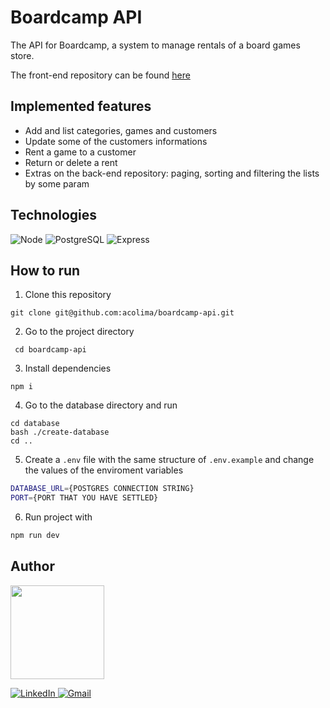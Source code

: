 # Boardcamp API

The API for Boardcamp, a system to manage rentals of a board games store.

The front-end repository can be found <a href="https://github.com/bootcamp-ra/boardcamp-front" target="_blank">here</a>

## Implemented features

- Add and list categories, games and customers
- Update some of the customers informations
- Rent a game to a customer
- Return or delete a rent
- Extras on the back-end repository: paging, sorting and filtering the lists by some param

## Technologies

<p>
  <img src='https://img.shields.io/badge/Node.js-339933?style=for-the-badge&logo=nodedotjs&logoColor=white' alt="Node"/>
  
  <img src='https://img.shields.io/badge/PostgreSQL-316192?style=for-the-badge&logo=postgresql&logoColor=white' alt="PostgreSQL" />
  
  <img src='https://img.shields.io/badge/Express.js-000000?style=for-the-badge&logo=express&logoColor=white' alt="Express" />

</p>

## How to run

1. Clone this repository

```
git clone git@github.com:acolima/boardcamp-api.git
```

2. Go to the project directory

```
 cd boardcamp-api
```

3. Install dependencies

```
npm i
```

4. Go to the database directory and run 
```
cd database
bash ./create-database
cd ..
```

5. Create a `.env` file with the same structure of `.env.example` and change the values of the enviroment variables
```bash
DATABASE_URL={POSTGRES CONNECTION STRING}
PORT={PORT THAT YOU HAVE SETTLED}
```

6. Run project with
```bash
npm run dev
```

## Author

<img src='https://avatars.githubusercontent.com/acolima' width='150px'/>

<p>
  <a href='https://www.linkedin.com/in/ana-caroline-oliveira-lima/'>
    <img src='https://img.shields.io/badge/LinkedIn-0077B5?style=for-the-badge&logo=linkedin&logoColor=white' alt='LinkedIn' />
  </a>
  <a href='mailto:acolima@gmail.com'>
    <img src='https://img.shields.io/badge/Gmail-D14836?style=for-the-badge&logo=gmail&logoColor=white' alt='Gmail' />
  </a>
</p>
